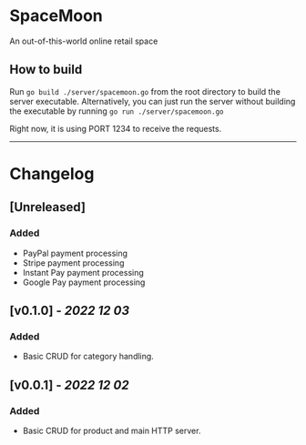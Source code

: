 # SpaceMoon 
An out-of-this-world online retail space 

## How to build
Run `go build ./server/spacemoon.go` from the root directory to build the server executable.
Alternatively, you can just run the server without building the executable by running `go run ./server/spacemoon.go`

Right now, it is using PORT 1234 to receive the requests.

---

# Changelog    

## [Unreleased]
### Added
* PayPal payment processing
* Stripe payment processing
* Instant Pay payment processing
* Google Pay payment processing

##  [v0.1.0] - _2022 12 03_
### Added
* Basic CRUD for category handling.

##  [v0.0.1] - _2022 12 02_
### Added
* Basic CRUD for product and main HTTP server.